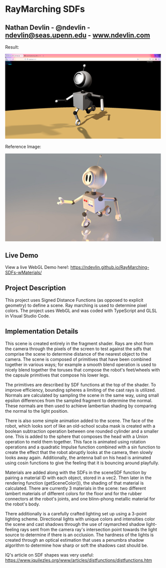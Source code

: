 # RayMarching SDFs

## Nathan Devlin - @ndevlin - ndevlin@seas.upenn.edu - www.ndevlin.com

Result:

![](Results.png)

Reference Image:

![](Reference.jpeg)

## Live Demo
View a live WebGL Demo here!:
https://ndevlin.github.io/RayMarching-SDFs-wMaterials/

## Project Description

This project uses Signed Distance Functions (as opposed to explicit geometry) to define a scene. Ray marching is used to determine pixel colors. The project uses WebGL and was coded with TypeScript and GLSL in Visual Studio Code.

## Implementation Details

This scene is created entirely in the fragment shader. Rays are shot from the camera through the pixels of the screen to test against the sdfs that comprise the scene to determine distance of the nearest object to the camera. The scene is composed of primitives that have been combined together in various ways; for example a smooth blend operation is used to nicely blend together the toruses that compose the robot's feet/wheels with the capsule primitives that compose his lower legs. 

The primitives are described by SDF functions at the top of the shader. To improve efficiency, bounding spheres a limiting of the cast rays is utilized. Normals are calculated by sampling the scene in the same way, using small epsilon differences from the sampled fragment to determine the normal. These normals are then used to achieve lambertian shading by comparing the normal to the light position. 

There is also some simple animation added to the scene. The face of the robot, which looks sort of like an old-school scuba mask is created with a boolean subtraction operation between one rounded cylinder and a smaller one. This is added to the sphere that composes the head with a Union operation to meld them together. This face is animated using rotation operations and a quadratic Impulse function combined with a sin function to create the effect that the robot abruptly looks at the camera, then slowly looks away again. Additionally, the antenna ball on his head is animated using cosin functions to give the feeling that it is bouncing around playfully. 

Materials are added along with the SDFs in the sceneSDF function by pairing a material ID with each object, stored in a vec2. Then later in the rendering function (getSceneColor()), the shading of that material is calculated. There are currently 3 materials in the scene: two different lambert materials of different colors for the floor and for the rubber connectors at the robot's joints, and one blinn-phong metallic material for the robot's body.

There additionally is a carefully crafted lighting set up using a 3-point lighting scheme. Directional lights with unique colors and intensities color the scene and cast shadows through the use of raymarched shadow light-feeling rays sent from the camera ray's intersection point towards the light source to determine if there is an occlusion. The hardness of the lights is created through an optical estimation that uses a penumbra shadow algorithm to determine how sharp or soft the shadows cast should be. 


IQ's article on SDF shapes was very useful:
https://www.iquilezles.org/www/articles/distfunctions/distfunctions.htm